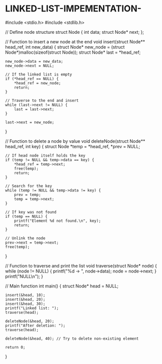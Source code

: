 # LINKED-LIST-IMPEMENTATION-
#include <stdio.h>
#include <stdlib.h>

// Define node structure
struct Node {
    int data;
    struct Node* next;
};

// Function to insert a new node at the end
void insert(struct Node** head_ref, int new_data) {
    struct Node* new_node = (struct Node*)malloc(sizeof(struct Node));
    struct Node* last = *head_ref;

    new_node->data = new_data;
    new_node->next = NULL;

    // If the linked list is empty
    if (*head_ref == NULL) {
        *head_ref = new_node;
        return;
    }

    // Traverse to the end and insert
    while (last->next != NULL) {
        last = last->next;
    }

    last->next = new_node;
}

// Function to delete a node by value
void deleteNode(struct Node** head_ref, int key) {
    struct Node *temp = *head_ref, *prev = NULL;

    // If head node itself holds the key
    if (temp != NULL && temp->data == key) {
        *head_ref = temp->next;
        free(temp);
        return;
    }

    // Search for the key
    while (temp != NULL && temp->data != key) {
        prev = temp;
        temp = temp->next;
    }

    // If key was not found
    if (temp == NULL) {
        printf("Element %d not found.\n", key);
        return;
    }

    // Unlink the node
    prev->next = temp->next;
    free(temp);
}

// Function to traverse and print the list
void traverse(struct Node* node) {
    while (node != NULL) {
        printf("%d -> ", node->data);
        node = node->next;
    }
    printf("NULL\n");
}

// Main function
int main() {
    struct Node* head = NULL;

    insert(&head, 10);
    insert(&head, 20);
    insert(&head, 30);
    printf("Linked list: ");
    traverse(head);

    deleteNode(&head, 20);
    printf("After deletion: ");
    traverse(head);

    deleteNode(&head, 40); // Try to delete non-existing element

    return 0;
}

